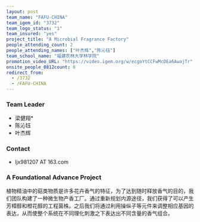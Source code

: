 ```yaml
---
layout: post
team_name: "FAFU-CHINA"
team_igem_id: "3732"
team_logo_status: "1"
team_insured: "yes"
project_title: "A Microbial Fragrance Factory"
people_attending_count: 2
people_attending_names: ["叶杰辉","陈沁钰"]
team_school_name: "福建农林大学林学院"
promotion_video_URL: "https://video.igem.org/w/ecgoYtCCFwMcDEa6AwajTr"
onsite_people_0812count: 0
redirect_from:
  - /3732
  - /FAFU-CHINA
---
```



### Team Leader
* 梁健翔*
* 陈沁钰
* 叶杰辉

### Contact
* ljx981207 AT 163.com

### A Foundational Advance Project

植物精油中的萜类物质是许多花卉香气的特征，为了达到随时释放香气的目的，我们团队构建了一种微生物产香工厂。通过重新规划内源途径，我们获得了可以产生芳樟醇和橙花醇的工程菌株。之后我们将通过利用操纵子等元件来调整相应基因的表达，从而使整个系统在不同理化刺激之下表达出不同含量的香气组合。
